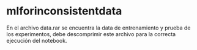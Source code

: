 # mlforinconsistentdata
En el archivo data.rar se encuentra la data de entrenamiento y prueba de los experimentos, debe descomprimir este archivo para la correcta ejecución del notebook.
